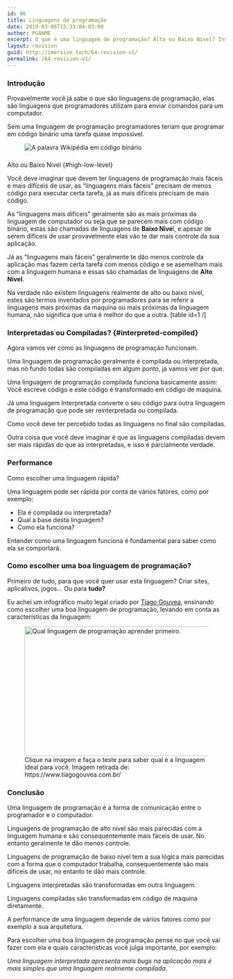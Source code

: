 ```yaml
---
id: 86
title: Linguagens de programação
date: 2019-03-06T15:33:04-03:00
author: PGANME
excerpt: O que é uma linguagem de programação? Alto ou Baixo Nível? Interpretada ou Compilada? Como escolher uma boa linguagem de programação para aprender?
layout: revision
guid: http://imersive.tech/64-revision-v1/
permalink: /64-revision-v1/
---
```

### Introdução

Provavelmente você já sabe o que são linguagens de programação, elas são linguagens que programadores utilizam para enviar comandos para um computador.

Sem uma linguagem de programação programadores teriam que programar em código binário uma tarefa quase impossível.

<div class="wp-block-image">
  <figure class="aligncenter"><img src="http://imersive.tech/wp-content/uploads/2019/03/Wikipedia_in_binary.gif" alt="A palavra Wikipédia em código binário" class="wp-image-66" /></figure>
</div>

###  
Alto ou Baixo Nível {#high-low-level}

Você deve imaginar que devem ter linguagens de programação mais fáceis e mais difíceis de usar, as &#8220;linguagens mais fáceis&#8221; precisam de menos código para executar certa tarefa, já as mais difíceis precisam de mais código.

As &#8220;linguagens mais difíceis&#8221; geralmente são as mais próximas da linguagem de computador ou seja que se parecem mais com código binário, estas são chamadas de linguagens de **Baixo Níve**l, e apesar de serem difíceis de usar provavelmente elas vão te dar mais controle da sua aplicação.

Já as &#8220;linguagens mais fáceis&#8221; geralmente te dão menos controle da aplicação mas fazem certa tarefa com menos código e se asemelham mais com a linguagem humana e essas são chamadas de linguagens de **Alto Nível**.

Na verdade não existem linguagens realmente de alto ou baixo nível,  
estes são termos inventados por programadores para se referir a linguagens mais próximas da maquina ou mais próximas da linguagem humana, não significa que uma é melhor do que a outra. [table id=1 /] 

### Interpretadas ou Compiladas? {#interpreted-compiled}

Agora vamos ver como as linguagens de programação funcionam.

Uma linguagem de programação geralmente é compilada ou interpretada, mas no fundo todas são compiladas em algum ponto, já vamos ver por que.

Uma linguagem de programação compilada funciona basicamente assim: Você escreve código e este código é transformado em código de maquina.

Já uma linguagem Interpretada converte o seu código para outra linguagem de programação que pode ser reinterpretada ou compilada.

Como você deve ter percebido todas as linguagens no final são compiladas.

Outra coisa que você deve imaginar é que as linguagens compiladas devem ser mais rápidas do que as interpretadas, e isso é parcialmente verdade.

### Performance

Como escolher uma linguagem rápida?

Uma linguagem pode ser rápida por conta de vários fatores, como por exemplo:

  * Ela é compilada ou interpretada?
  * Qual a base desta linguagem?
  * Como ela funciona?

Entender como uma linguagem funciona é fundamental para saber como ela se comportará.

### Como escolher uma boa linguagem de programação?

Primeiro de tudo, para que você quer usar esta linguagem? Criar sites, aplicativos, jogos&#8230; Ou para **tudo?**

Eu achei um infográfico muito legal criado por [Tiago Gouvea,](https://www.tiagogouvea.com.br/) ensinando como escolher uma boa linguagem de programação, levando em conta as características da linguagem:

<div class="wp-block-image">
  <figure class="aligncenter is-resized"><a href="http://imersive.tech/wp-content/uploads/2019/03/Qual_linguagem_de_programacao_escolher.jpg" target="_blank" rel="noreferrer noopener"><img src="http://imersive.tech/wp-content/uploads/2019/03/Qual_linguagem_de_programacao_escolher-1024x525.jpg" alt="Qual linguagem de programação aprender primeiro." class="wp-image-73" width="582" height="298" /></a><figcaption>Clique na imagem e faça o teste para saber qual é a linguagem ideal para você. Imagem retirada de: https://www.tiagogouvea.com.br/</figcaption></figure>
</div>

### Conclusão

Uma linguagem de programação é a forma de comunicação entre o programador e o computador.

Linguagens de programação de alto nível são mais parecidas com a linguagem humana e são consequentemente mais fáceis de usar. No entanto geralmente te dão menos controle.

Linguagens de programação de baixo nível tem a sua lógica mais parecidas com a forma que o computador trabalha, consequentemente são mais difíceis de usar, no entanto te dão mais controle.

Linguagens interpretadas são transformadas em outra linguagem.

Linguagens compiladas são transformadas em código de maquina diretamente.

A performance de uma linguagem depende de vários fatores como por exemplo a sua arquitetura.

Para escolher uma boa linguagem de programação pense no que você vai fazer com ela e quais caracteristicas você julga importante, por exemplo:

_Uma linguagem interpretada apresenta mais bugs na aplicação mais é mais simples que uma linguagem realmente compilada._